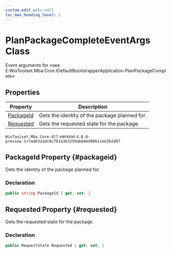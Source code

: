 ```yaml
---
custom_edit_url: null
toc_max_heading_level: 2
---
```

# PlanPackageCompleteEventArgs Class
Event arguments for «see E:WixToolset.Mba.Core.IDefaultBootstrapperApplication.PlanPackageComplete» 
## Properties
| Property | Description |
| ------ | ----------- |
| [PackageId](#packageid) | Gets the identity of the package planned for. |
| [Requested](#requested) | Gets the requested state for the package. |
`WixToolset.Mba.Core.dll` version `4.0.0-preview.1+7a4632adc0c7b1a363259abb4ed08b11ee3b2d87`
## PackageId Property {#packageid}
Gets the identity of the package planned for.
### Declaration
```cs
public string PackageId { get; set; } 
```
## Requested Property {#requested}
Gets the requested state for the package.
### Declaration
```cs
public RequestState Requested { get; set; } 
```

